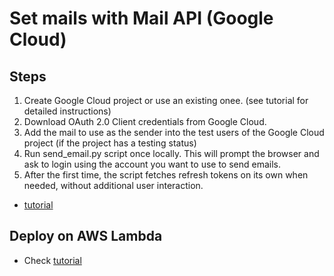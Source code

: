 # Set mails with Mail API (Google Cloud)


## Steps
1. Create Google Cloud project or use an existing onee. (see tutorial for detailed instructions)
2. Download OAuth 2.0 Client credentials from Google Cloud.
3. Add the mail to use as the sender into the test users of the Google Cloud project (if the project has a testing status) 
4. Run send_email.py script once locally. This will prompt the browser and ask to login using the account you want to use to send emails.
5. After the first time, the script fetches refresh tokens on its own when needed, without additional user interaction.


- [tutorial](https://mailtrap.io/blog/python-send-email-gmail/)


## Deploy on AWS Lambda

- Check [tutorial](https://www.youtube.com/watch?v=7-CvGFJNE_o&t=2s)